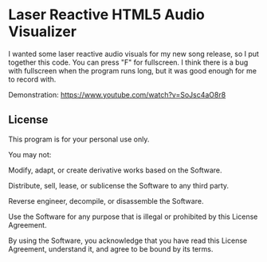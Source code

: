 # Laser Reactive HTML5 Audio Visualizer
I wanted some laser reactive audio visuals for my new song release, so I put together this code. You can press "F" for fullscreen. I think there is a bug with fullscreen when the program runs long, but it was good enough for me to record with.

Demonstration:
https://www.youtube.com/watch?v=SoJsc4aO8r8

## License
This program is for your personal use only. 

You may not:

Modify, adapt, or create derivative works based on the Software.

Distribute, sell, lease, or sublicense the Software to any third party.

Reverse engineer, decompile, or disassemble the Software.

Use the Software for any purpose that is illegal or prohibited by this License Agreement.

By using the Software, you acknowledge that you have read this License Agreement, understand it, and agree to be bound by its terms.
